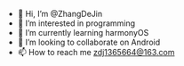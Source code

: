 - 👋 Hi, I’m @ZhangDeJin
- 👀 I’m interested in programming
- 🌱 I’m currently learning harmonyOS
- 💞️ I’m looking to collaborate on Android
- 📫 How to reach me zdj1365664@163.com

<!---
ZhangDeJin/ZhangDeJin is a ✨ special ✨ repository because its `README.md` (this file) appears on your GitHub profile.
You can click the Preview link to take a look at your changes.
--->
